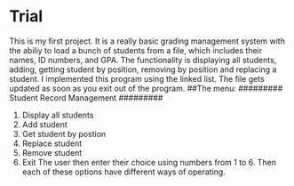 # Trial
This is my first project. It is a really basic grading management system with the abiliy to load a bunch of students from a file, which includes their names, ID numbers, and GPA. The functionality is displaying all students, adding, getting student by position, removing by position and replacing a student. I implemented this program using the linked list. The file gets updated as soon as you exit out of the program.
##The menu:
######### Student Record Management #########
1.    Display all students
2.    Add student
3.    Get student by postion
4.    Replace student
5.    Remove student
6.    Exit
The user then enter their choice using numbers from 1 to 6. Then each of these options have different ways of operating. 
